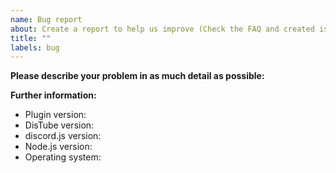 ```yaml
---
name: Bug report
about: Create a report to help us improve (Check the FAQ and created issues first)
title: ""
labels: bug
---
```


**Please describe your problem in as much detail as possible:**

**Further information:**

- Plugin version:
- DisTube version:
- discord.js version:
- Node.js version:
- Operating system:
